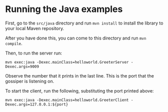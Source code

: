 # Running the Java examples

First, go to the `src/java` directory and run `mvn install` to install the library to your local Maven repository.

After you have done this, you can come to this directory and run `mvn compile`.

Then, to run the server run:

    mvn exec:java -Dexec.mainClass=helloworld.GreeterServer -Dexec.args=9009

Observe the number that it prints in the last line. This is the port that the gossiper is listening on.

To start the client, run the following, substituting the port printed above:

    mvn exec:java -Dexec.mainClass=helloworld.GreeterClient -Dexec.args=127.0.0.1:${port}
